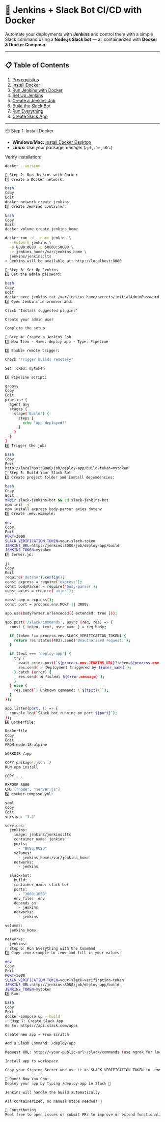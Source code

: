 # 🚀 Jenkins + Slack Bot CI/CD with Docker

Automate your deployments with **Jenkins** and control them with a simple Slack command using a **Node.js Slack bot** — all containerized with **Docker & Docker Compose**.

---

## 📋 Table of Contents

1. [Prerequisites](#-prerequisites)
2. [Install Docker](#-step-1-install-docker)
3. [Run Jenkins with Docker](#-step-2-run-jenkins-with-docker)
4. [Set Up Jenkins](#-step-3-set-up-jenkins)
5. [Create a Jenkins Job](#-step-4-create-a-jenkins-job)
6. [Build the Slack Bot](#-step-5-build-your-slack-bot)
7. [Run Everything](#-step-6-run-everything-with-one-command)
8. [Create Slack App](#-step-7-create-slack-app)

---

 📦 Step 1: Install Docker

- **Windows/Mac:** [Install Docker Desktop](https://www.docker.com/products/docker-desktop)  
- **Linux:** Use your package manager (`apt`, `dnf`, etc.)

Verify installation:

```bash
docker --version

🐳 Step 2: Run Jenkins with Docker
1️⃣ Create a Docker network:

bash
Copy
Edit
docker network create jenkins
2️⃣ Create Jenkins container:

bash
Copy
Edit
docker volume create jenkins_home

docker run -d --name jenkins \
  --network jenkins \
  -p 8080:8080 -p 50000:50000 \
  -v jenkins_home:/var/jenkins_home \
  jenkins/jenkins:lts
➡️ Jenkins will be available at: http://localhost:8080

🔐 Step 3: Set Up Jenkins
1️⃣ Get the admin password:

bash
Copy
Edit
docker exec jenkins cat /var/jenkins_home/secrets/initialAdminPassword
2️⃣ Open Jenkins in browser and:

Click “Install suggested plugins”

Create your admin user

Complete the setup

🧱 Step 4: Create a Jenkins Job
1️⃣ New Item → Name: deploy-app → Type: Pipeline

2️⃣ Enable remote trigger:

Check "Trigger builds remotely"

Set Token: mytoken

3️⃣ Pipeline script:

groovy
Copy
Edit
pipeline {
  agent any
  stages {
    stage('Build') {
      steps {
        echo 'App deployed!'
      }
    }
  }
}
4️⃣ Trigger the job:

bash
Copy
Edit
http://localhost:8080/job/deploy-app/build?token=mytoken
🤖 Step 5: Build Your Slack Bot
1️⃣ Create project folder and install dependencies:

bash
Copy
Edit
mkdir slack-jenkins-bot && cd slack-jenkins-bot
npm init -y
npm install express body-parser axios dotenv
2️⃣ Create .env.example:

env
Copy
Edit
PORT=3000
SLACK_VERIFICATION_TOKEN=your-slack-token
JENKINS_URL=http://jenkins:8080/job/deploy-app/build
JENKINS_TOKEN=mytoken
3️⃣ server.js:

js
Copy
Edit
require('dotenv').config();
const express = require('express');
const bodyParser = require('body-parser');
const axios = require('axios');

const app = express();
const port = process.env.PORT || 3000;

app.use(bodyParser.urlencoded({ extended: true }));

app.post('/slack/commands', async (req, res) => {
  const { token, text, user_name } = req.body;

  if (token !== process.env.SLACK_VERIFICATION_TOKEN) {
    return res.status(403).send('Unauthorized request.');
  }

  if (text === 'deploy-app') {
    try {
      await axios.post(`${process.env.JENKINS_URL}?token=${process.env.JENKINS_TOKEN}`);
      res.send(`✅ Deployment triggered by ${user_name}`);
    } catch (error) {
      res.send(`❌ Failed: ${error.message}`);
    }
  } else {
    res.send(`🤖 Unknown command: \`${text}\``);
  }
});

app.listen(port, () => {
  console.log(`Slack bot running on port ${port}`);
});
4️⃣ Dockerfile:

Dockerfile
Copy
Edit
FROM node:18-alpine

WORKDIR /app

COPY package*.json ./
RUN npm install

COPY . .

EXPOSE 3000
CMD ["node", "server.js"]
5️⃣ docker-compose.yml:

yaml
Copy
Edit
version: '3.8'

services:
  jenkins:
    image: jenkins/jenkins:lts
    container_name: jenkins
    ports:
      - "8080:8080"
    volumes:
      - jenkins_home:/var/jenkins_home
    networks:
      - jenkins

  slack-bot:
    build: .
    container_name: slack-bot
    ports:
      - "3000:3000"
    env_file: .env
    depends_on:
      - jenkins
    networks:
      - jenkins

volumes:
  jenkins_home:

networks:
  jenkins:
📡 Step 6: Run Everything with One Command
1️⃣ Copy .env.example to .env and fill in your values:

env
Copy
Edit
PORT=3000
SLACK_VERIFICATION_TOKEN=your-slack-verification-token
JENKINS_URL=http://jenkins:8080/job/deploy-app/build
JENKINS_TOKEN=mytoken
2️⃣ Run:

bash
Copy
Edit
docker-compose up --build
✅ Step 7: Create Slack App
Go to: https://api.slack.com/apps

Create new app → From scratch

Add a Slash Command: /deploy-app

Request URL: http://<your-public-url>/slack/commands (use ngrok for localhost)

Install app to workspace

Copy your Signing Secret and use it as SLACK_VERIFICATION_TOKEN in .env

🌟 Done! Now You Can:
Deploy your app by typing /deploy-app in Slack 🚀

Jenkins will handle the build automatically

All containerized, no manual steps needed! 🐳

🙌 Contributing
Feel free to open issues or submit PRs to improve or extend functionality.

